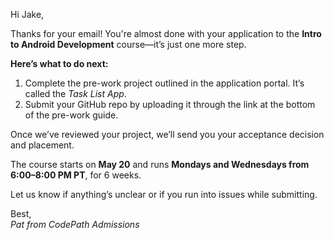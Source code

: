 Hi Jake,

Thanks for your email! You're almost done with your application to the **Intro to Android Development** course—it’s just one more step.

**Here’s what to do next:**
1. Complete the pre-work project outlined in the application portal. It’s called the *Task List App*.
2. Submit your GitHub repo by uploading it through the link at the bottom of the pre-work guide.

Once we’ve reviewed your project, we’ll send you your acceptance decision and placement.

The course starts on **May 20** and runs **Mondays and Wednesdays from 6:00–8:00 PM PT**, for 6 weeks.

Let us know if anything’s unclear or if you run into issues while submitting.

Best,  
*Pat from CodePath Admissions*
